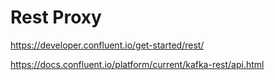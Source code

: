# Rest Proxy

https://developer.confluent.io/get-started/rest/

https://docs.confluent.io/platform/current/kafka-rest/api.html